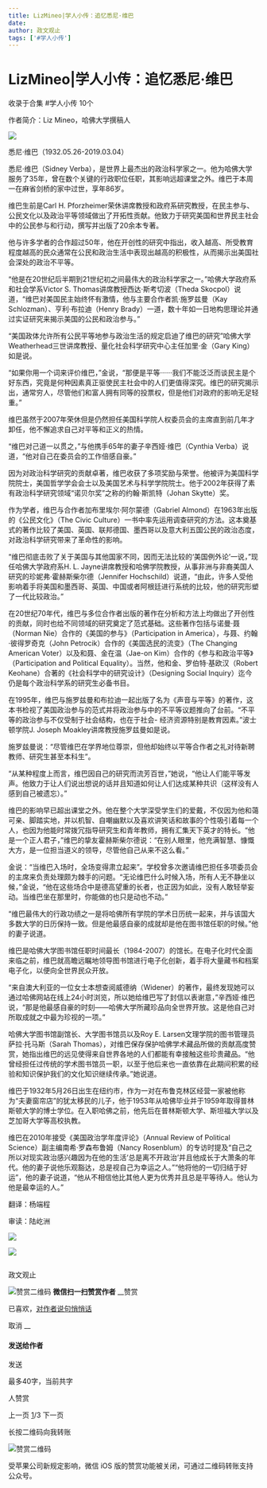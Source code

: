 ```yaml
---
title: LizMineo|学人小传：追忆悉尼·维巴
date: 
author: 政文观止
tags: ['#学人小传']
---
```

# LizMineo|学人小传：追忆悉尼·维巴


收录于合集 #学人小传 10个

作者简介：Liz Mineo，哈佛大学撰稿人

![](/images/459/2.jpeg)

悉尼·维巴（1932.05.26-2019.03.04）

  

悉尼·维巴（Sidney
Verba），是世界上最杰出的政治科学家之一。他为哈佛大学服务了35年，曾在数个关键的行政职位任职，其影响远超课堂之外。维巴于本周一在麻省剑桥的家中过世，享年86岁。

  

维巴生前是Carl H.
Pforzheimer荣休讲席教授和政府系研究教授，在民主参与、公民文化以及政治平等领域做出了开拓性贡献。他致力于研究美国和世界民主社会中的公民参与和行动，撰写并出版了20余本专著。

  

他与许多学者的合作超过50年，他在开创性的研究中指出，收入越高、所受教育程度越高的民众通常在公民和政治生活中表现出越高的积极性，从而揭示出美国社会深处的政治不平等。

  

“他是在20世纪后半期到21世纪初之间最伟大的政治科学家之一。”哈佛大学政府系和社会学系Victor S. Thomas讲席教授西达·斯考切波（Theda
Skocpol）说道，“维巴对美国民主始终怀有激情，他与主要合作者凯·施罗兹曼（Kay Schlozman）、亨利·布拉迪（Henry
Brady）一道，数十年如一日地构思理论并通过实证研究来揭示美国的公民和政治参与。”

  

“美国政体允许所有公民平等地参与政治生活的规定启迪了维巴的研究”哈佛大学Weatherhead三世讲席教授、量化社会科学研究中心主任加里·金（Gary
King）如是说。

  

“如果你用一个词来评价维巴，”金说，“那便是平等······我们不能泛泛而谈民主是个好东西，究竟是何种因素真正驱使民主社会中的人们更值得深究。维巴的研究揭示出，通常穷人，尽管他们和富人拥有同等的投票权，但是他们对政府的影响无足轻重。”

  

维巴虽然于2007年荣休但是仍然担任美国科学院人权委员会的主席直到前几年才卸任，他不懈追求自己对平等和正义的热情。

  

“维巴对己道一以贯之，”与他携手65年的妻子辛西娅·维巴（Cynthia Verba）说道，“他对自己在委员会的工作倍感自豪。”

  

因为对政治科学研究的贡献卓著，维巴收获了多项奖励与荣誉。他被评为美国科学院院士，美国哲学学会会士以及美国艺术与科学学院院士。他于2002年获得了素有政治科学研究领域“诺贝尔奖”之称的约翰·斯凯特（Johan
Skytte）奖。

  

作为学者，维巴与合作者加布里埃尔·阿尔蒙德（Gabriel Almond）在1963年出版的《公民文化》（The Civic
Culture）一书中率先运用调查研究的方法。这本奠基式的著作比较了美国、英国、联邦德国、墨西哥以及意大利五国公民的政治态度，对政治科学研究带来了革命性的影响。

  

“维巴彻底击败了关于美国与其他国家不同，因而无法比较的‘美国例外论’一说，”现任哈佛大学政府系H. L.
Jayne讲席教授和哈佛学院教授，从事非洲与非裔美国人研究的珍妮弗·霍赫斯柴尔德（Jennifer
Hochschild）说道，“由此，许多人受他影响着手将美国和墨西哥、英国、中国或者阿根廷进行系统的比较，他的研究形塑了一代比较政治。”

  

在20世纪70年代，维巴与多位合作者出版的著作在分析和方法上均做出了开创性的贡献，同时也给不同领域的研究奠定了范式基础。这些著作包括与诺曼·聂（Norman
Nie）合作的《美国的参与》（Participation in America），与聂、约翰·彼得罗奇克（John
Petrocik）合作的《美国选民的流变》（The Changing American Voter）以及和聂、金在温（Jae-on
Kim）合作的《参与和政治平等》（Participation and Political Equality）。当然，他和金、罗伯特·基欧汉（Robert
Keohane）合著的《社会科学中的研究设计》（Designing Social Inquiry）迄今仍是每个政治科学系的研究生必备书目。

  

在1995年，维巴与施罗兹曼和布拉迪一起出版了名为《声音与平等》的著作，这本书检视了美国政治参与的范式并将政治参与中的不平等议题推向了台前。“不平等的政治参与不仅受制于社会结构，也在于社会-
经济资源特别是教育因素。”波士顿学院J. Joseph Moakley讲席教授施罗兹曼如是说。

  

施罗兹曼说：“尽管维巴在学界地位尊崇，但他却始终以平等合作者之礼对待新聘教师、研究生甚至本科生”。

  

“从某种程度上而言，维巴因自己的研究而流芳百世，”她说，“他让人们能平等发声。他致力于让人们说出想说的话并且知道如何让人们达成某种共识（这样没有人感到自己被遗忘）。”

  

维巴的影响早已超出课堂之外。他在整个大学深受学生们的爱戴，不仅因为他和蔼可亲、脚踏实地，并以机智、自嘲幽默以及喜欢讲笑话和故事的个性吸引着每一个人，也因为他能时常拨冗指导研究生和青年教师，拥有汇集天下英才的特长。“他是一个正人君子，”维巴的挚友霍赫斯柴尔德说：“在别人眼里，他充满智慧、慷慨大方，是一位担当道义的领导，尽管他自己从来不这么看。”

  

金说：“当维巴入场时，全场变得肃立起来”。学校曾多次邀请维巴担任多项委员会的主席来负责处理颇为棘手的问题。“无论维巴什么时候入场，所有人无不静坐以候，”金说，“他在这些场合中是德高望重的长者，也正因为如此，没有人敢轻举妄动。当维巴坐在那里时，你能做的也只是动也不动。”

  

“维巴最伟大的行政功绩之一是将哈佛所有学院的学术日历统一起来，并与该国大多数大学的日历保持一致。但是他最感自豪的成就却是他在图书馆任职的时候。”他的妻子说道。

  

维巴是哈佛大学图书馆任职时间最长（1984-2007）的馆长。在电子化时代全面来临之前，维巴就高瞻远瞩地领导图书馆进行电子化创新，着手将大量藏书和档案电子化，以便向全世界民众开放。

  

“来自澳大利亚的一位女士本想查阅威德纳（Widener）的著作，最终发现她可以通过哈佛网站在线上24小时浏览，所以她给维巴写了封信以表谢意，”辛西娅·维巴说，“那是他最感自豪的时刻——哈佛大学所藏珍品向全世界开放。这是他自己对所取成就之中最为珍视的一项。”

  

哈佛大学图书馆副馆长、大学图书馆员以及Roy E. Larsen文理学院的图书管理员萨拉·托马斯（Sarah
Thomas），对维巴保存保护哈佛学术藏品所做的贡献高度赞赏，她指出维巴的远见使得来自世界各地的人们都能有幸接触这些珍贵藏品。“他曾经担任过传统的学术图书馆员一职，以至于他后来也一直依靠在此期间积累的经验和知识保护我们的文化知识继续传承。”她说道。

  

维巴于1932年5月26日出生在纽约市，作为一对在布鲁克林区经营一家被他称为“夫妻窗帘店”的犹太移民的儿子，他于1953年从哈佛毕业并于1959年取得普林斯顿大学的博士学位。在入职哈佛之前，他先后在普林斯顿大学、斯坦福大学以及芝加哥大学等高校执教。

  

维巴在2010年接受《美国政治学年度评论》（Annual Review of Political Science）副主编南希·罗森布鲁姆（Nancy
Rosenblum）的专访时提及“自己之所以对现实政治感兴趣因为在他的生活‘总是离不开政治’并且他成长于大萧条的年代。他的妻子说他乐观豁达，总是视自己为幸运之人。”“他将他的一切归结于好运”，他的妻子说道，“他从不相信他比其他人更为优秀并且总是平等待人。他认为他是最幸运的人。”

  

翻译：杨端程

审读：陆屹洲

![](/images/459/3.jpeg)

  

  

![](/images/459/4.jpeg)

  

![]()

政文观止

![赞赏二维码]() **微信扫一扫赞赏作者** __赞赏

已喜欢，[对作者说句悄悄话](javascript:;)

取消 __

#### 发送给作者

发送

最多40字，当前共字

[](javascript:;) 人赞赏

上一页 [1](javascript:;)/3 下一页

长按二维码向我转账

![赞赏二维码]()

受苹果公司新规定影响，微信 iOS 版的赞赏功能被关闭，可通过二维码转账支持公众号。

